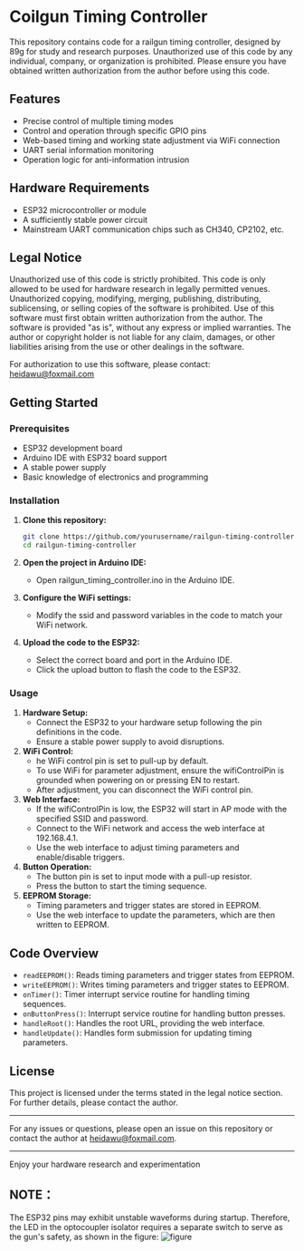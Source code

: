 # Coilgun Timing Controller

This repository contains code for a railgun timing controller, designed by 89g for study and research purposes. Unauthorized use of this code by any individual, company, or organization is prohibited. Please ensure you have obtained written authorization from the author before using this code.

## Features

- Precise control of multiple timing modes
- Control and operation through specific GPIO pins
- Web-based timing and working state adjustment via WiFi connection
- UART serial information monitoring
- Operation logic for anti-information intrusion

## Hardware Requirements

- ESP32 microcontroller or module
- A sufficiently stable power circuit
- Mainstream UART communication chips such as CH340, CP2102, etc.

## Legal Notice

Unauthorized use of this code is strictly prohibited. This code is only allowed to be used for hardware research in legally permitted venues. Unauthorized copying, modifying, merging, publishing, distributing, sublicensing, or selling copies of the software is prohibited. Use of this software must first obtain written authorization from the author. The software is provided "as is", without any express or implied warranties. The author or copyright holder is not liable for any claim, damages, or other liabilities arising from the use or other dealings in the software.

For authorization to use this software, please contact: [heidawu@foxmail.com](mailto:heidawu@foxmail.com)

## Getting Started

### Prerequisites

- ESP32 development board
- Arduino IDE with ESP32 board support
- A stable power supply
- Basic knowledge of electronics and programming

### Installation

1. **Clone this repository:**
   ```sh
   git clone https://github.com/yourusername/railgun-timing-controller.git
   cd railgun-timing-controller

2. **Open the project in Arduino IDE:**
    - Open railgun_timing_controller.ino in the Arduino IDE.
     
3. **Configure the WiFi settings:**
    - Modify the ssid and password variables in the code to match your WiFi network.
4. **Upload the code to the ESP32:**
    - Select the correct board and port in the Arduino IDE.
    - Click the upload button to flash the code to the ESP32.
  
### Usage

1. **Hardware Setup:**
    - Connect the ESP32 to your hardware setup following the pin definitions in the code.
    - Ensure a stable power supply to avoid disruptions.
2. **WiFi Control:**
    - he WiFi control pin is set to pull-up by default.
    - To use WiFi for parameter adjustment, ensure the wifiControlPin is grounded when powering on or pressing EN to restart.
    - After adjustment, you can disconnect the WiFi control pin.
3. **Web Interface:**
    - If the wifiControlPin is low, the ESP32 will start in AP mode with the specified SSID and password.
    - Connect to the WiFi network and access the web interface at 192.168.4.1.
    - Use the web interface to adjust timing parameters and enable/disable triggers.
4. **Button Operation:**
    - The button pin is set to input mode with a pull-up resistor.
    - Press the button to start the timing sequence.
5. **EEPROM Storage:**
    - Timing parameters and trigger states are stored in EEPROM.
    - Use the web interface to update the parameters, which are then written to EEPROM.
  
## Code Overview

- `readEEPROM()`: Reads timing parameters and trigger states from EEPROM.
- `writeEEPROM()`: Writes timing parameters and trigger states to EEPROM.
- `onTimer()`: Timer interrupt service routine for handling timing sequences.
- `onButtonPress()`: Interrupt service routine for handling button presses.
- `handleRoot()`: Handles the root URL, providing the web interface.
- `handleUpdate()`: Handles form submission for updating timing parameters.

## License

This project is licensed under the terms stated in the legal notice section. For further details, please contact the author.

---

For any issues or questions, please open an issue on this repository or contact the author at [heidawu@foxmail.com](mailto:heidawu@foxmail.com).

---

Enjoy your hardware research and experimentation

## NOTE：
The ESP32 pins may exhibit unstable waveforms during startup. Therefore, the LED in the optocoupler isolator requires a separate switch to serve as the gun's safety, as shown in the figure: ![figure](images/001.png)

